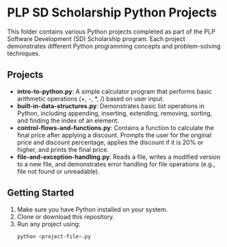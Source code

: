 # PLP SD Scholarship Python Projects

This folder contains various Python projects completed as part of the PLP Software Development (SD) Scholarship program. Each project demonstrates different Python programming concepts and problem-solving techniques.

## Projects

- **intro-to-python.py**: A simple calculator program that performs basic arithmetic operations (+, -, *, /) based on user input.
- **built-in-data-structures.py**: Demonstrates basic list operations in Python, including appending, inserting, extending, removing, sorting, and finding the index of an element.
- **control-flows-and-functions.py**: Contains a function to calculate the final price after applying a discount. Prompts the user for the original price and discount percentage, applies the discount if it is 20% or higher, and prints the final price.
- **file-and-exception-handling.py**: Reads a file, writes a modified version to a new file, and demonstrates error handling for file operations (e.g., file not found or unreadable).

## Getting Started

1. Make sure you have Python installed on your system.
2. Clone or download this repository.
3. Run any project using:
   ```sh
   python <project-file>.py
   ```